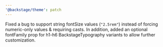 ```yaml
---
'@backstage/theme': patch
---
```


Fixed a bug to support string fontSize values (`"2.5rem"`) instead of forcing numeric-only values & requiring casts. In addition, added an optional fontFamily prop for h1-h6 BackstageTypography variants to allow further customization.
